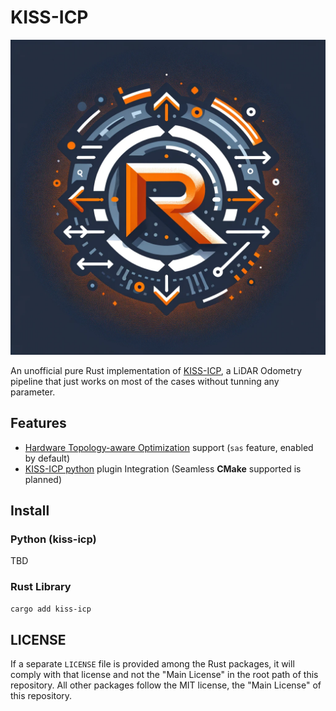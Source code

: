 # KISS-ICP

![kiss-icp-rs Logo](assets/logo.webp)

An unofficial pure Rust implementation of [KISS-ICP](https://github.com/PRBonn/kiss-icp.git), a LiDAR Odometry pipeline that just works on most of the cases without tunning any parameter.

## Features

- [Hardware Topology-aware Optimization](https://github.com/ulagbulag/sas.git) support (`sas` feature, enabled by default)
- [KISS-ICP python](https://pypi.org/project/kiss-icp/) plugin Integration (Seamless **CMake** supported is planned)

## Install

### Python (kiss-icp)

TBD

### Rust Library

```sh
cargo add kiss-icp
```

## LICENSE

If a separate `LICENSE` file is provided among the Rust packages, it will comply with that license and not the "Main License" in the root path of this repository.
All other packages follow the MIT license, the "Main License" of this repository.
